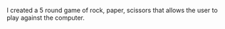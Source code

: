 I created a 5 round game of rock, paper, scissors that allows the user to play against the computer.